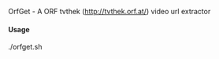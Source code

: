 OrfGet - A ORF tvthek (http://tvthek.orf.at/) video url extractor

#### Usage ####

./orfget.sh <tvthekurl>
